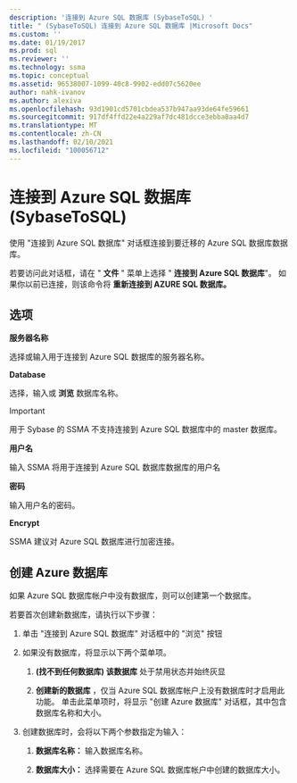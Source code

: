 ```yaml
---
description: '连接到 Azure SQL 数据库 (SybaseToSQL) '
title: " (SybaseToSQL) 连接到 Azure SQL 数据库 |Microsoft Docs"
ms.custom: ''
ms.date: 01/19/2017
ms.prod: sql
ms.reviewer: ''
ms.technology: ssma
ms.topic: conceptual
ms.assetid: 96538007-1099-40c8-9902-edd07c5620ee
author: nahk-ivanov
ms.author: alexiva
ms.openlocfilehash: 93d1901cd5701cbdea537b947aa93de64fe59661
ms.sourcegitcommit: 917df4ffd22e4a229af7dc481dcce3ebba0aa4d7
ms.translationtype: MT
ms.contentlocale: zh-CN
ms.lasthandoff: 02/10/2021
ms.locfileid: "100056712"
---
```

# <a name="connect-to-azure-sql-database--sybasetosql"></a>连接到 Azure SQL 数据库 (SybaseToSQL) 
使用 "连接到 Azure SQL 数据库" 对话框连接到要迁移的 Azure SQL 数据库数据库。  
  
若要访问此对话框，请在 " **文件** " 菜单上选择 " **连接到 Azure SQL 数据库**"。 如果你以前已连接，则该命令将 **重新连接到 AZURE SQL 数据库。**  
  
## <a name="options"></a>选项  
**服务器名称**  
  
选择或输入用于连接到 Azure SQL 数据库的服务器名称。  
  
**Database**  
  
选择，输入或 **浏览** 数据库名称。  
  
> [!IMPORTANT]  
> 用于 Sybase 的 SSMA 不支持连接到 Azure SQL 数据库中的 master 数据库。  
  
**用户名**  
  
输入 SSMA 将用于连接到 Azure SQL 数据库数据库的用户名  
  
**密码**  
  
输入用户名的密码。  
  
**Encrypt**  
  
SSMA 建议对 Azure SQL 数据库进行加密连接。  
  
## <a name="create-azure-database"></a>创建 Azure 数据库  
如果 Azure SQL 数据库帐户中没有数据库，则可以创建第一个数据库。  
  
若要首次创建新数据库，请执行以下步骤：  
  
1.  单击 "连接到 Azure SQL 数据库" 对话框中的 "浏览" 按钮  
  
2.  如果没有数据库，将显示以下两个菜单项。  
  
    1.  **(找不到任何数据库) 该数据库** 处于禁用状态并始终灰显  
  
    2.  **创建新的数据库** ，仅当 Azure SQL 数据库帐户上没有数据库时才启用此功能。 单击此菜单项时，将显示 "创建 Azure 数据库" 对话框，其中包含数据库名称和大小。  
  
3.  创建数据库时，会将以下两个参数指定为输入：  
  
    1.  **数据库名称：** 输入数据库名称。  
  
    2.  **数据库大小：** 选择需要在 Azure SQL 数据库帐户中创建的数据库大小。  
  
